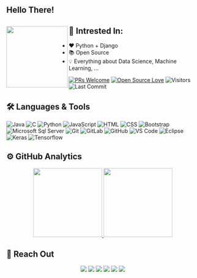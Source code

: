 ## Hello There!

## 👀 Intrested In: <a href="https://github.com/sponsors/M0nica"><img align="left" width="160" height="160" src="https://media.giphy.com/media/du3J3cXyzhj75IOgvA/giphy.gif"></a>
- ❤ Python + Django
- 📚 Open Source
- 💡 Everything about Data Science, Machine Learning, ...


[![PRs Welcome](https://img.shields.io/badge/PRs-welcome-blue.svg?style=flat&logo=github)](https://github.com/keivanipchihagh)
[![Open Source Love](https://img.shields.io/badge/Open%20Source-%E2%99%A1-blue)](https://github.com/keivanipchihagh)
<img alt="Visitors" src="https://komarev.com/ghpvc/?username=keivanipchihagh&style=flat&labelColor=black&logo=github&label=PROFILE+VIEWS&color=blue"/>
<img alt="Last Commit" src="https://img.shields.io/github/last-commit/keivanipchihagh/keivanipchihagh?logo=markdown&label=LAST+UPDATE&color=blue&style=flat">

## 🛠️ Languages & Tools
![Java](http://img.shields.io/badge/-Java-5B4638?style=flat-square&logo=java&logoColor=ffffff)
![C](http://img.shields.io/badge/-C-A8B9CC?style=flat-square&logo=c&logoColor=ffffff)
![Python](http://img.shields.io/badge/-Python-3776AB?style=flat-square&logo=python&logoColor=ffffff)
![JavaScript](https://img.shields.io/badge/-JavaScript-%23F7DF1C?style=flat-square&logo=javascript&logoColor=000000&labelColor=%23F7DF1C&color=%23FFCE5A)
![HTML](https://img.shields.io/badge/-HTML5-%23E44D27?style=flat-square&logo=html5&logoColor=ffffff)
![CSS](https://img.shields.io/badge/-CSS3-%231572B6?style=flat-square&logo=css3)
![Bootstrap](https://img.shields.io/badge/-Bootstrap-563D7C?style=flat-square&logo=Bootstrap)
![Microsoft Sql Server](https://img.shields.io/badge/-Sql%20Server-CC2927?style=flat-square&logo=microsoft-sql-server&logoColor=ffffff)
![Git](https://img.shields.io/badge/-Git-%23F05032?style=flat-square&logo=git&logoColor=%23ffffff)
![GitLab](https://img.shields.io/badge/-GitLab-FCA121?style=flat-square&logo=gitlab)
![GitHub](https://img.shields.io/badge/-GitHub-181717?style=flat-square&logo=github)
![VS Code](http://img.shields.io/badge/-VS%20Code-007ACC?style=flat-square&logo=visual-studio-code&logoColor=ffffff)
![Eclipse](http://img.shields.io/badge/-Eclipse-2C2255?style=flat-square&logo=eclipse&logoColor=ffffff)
![Keras](https://img.shields.io/badge/-Keras-%23F05032?style=flat-square&logo=keras&logoColor=ffffff)
![Tensorflow](https://img.shields.io/badge/-Tensorflow-181717?style=flat-square&logo=tensorflow&logoColor=ffffff)


## ⚙️ GitHub Analytics
<p align="center">
  <a href="https://github.com/AVS1508">
    <img height="180em" src="https://github-readme-stats.vercel.app/api?username=keivanipchihagh&theme=algolia&show_icons=true&layout=compact" />
    <img height="180em" src="https://github-readme-stats-eight-theta.vercel.app/api/top-langs/?username=keivanipchihagh&layout=compact&langs_count=8&theme=algolia" />
  </a>
</p>


## 🤝 Reach Out
<p id="socialIcons" align="center">
    <a href="https://www.linkedin.com/in/keivan-ipchi-hagh-47798690/" alt="LinkedIn">
        <img src="https://img.shields.io/badge/-LinkedIn-blue?style=flat-square&logo=linkedin" /></a>
    <a href="https://www.hackerrank.com/Keivan_Ipchi" alt="HackerRank">
        <img src="https://img.shields.io/badge/-HackerRank-3a424f?style=flat-square&logo=hackerrank" /></a>
    <a href="https://stackoverflow.com/users/14733503/keivan-ipchi" alt="StackOverflow">
        <img src="https://img.shields.io/badge/-StackOverflow-FE7A16?style=flat-square&logo=stack-overflow&logoColor=white" /></a>
    <a href="https://www.instagram.com/k1_ipchi/" alt="Instagram">
        <img src="https://img.shields.io/badge/-Instagram-E4405F?style=flat-square&logo=instagram&logoColor=white" /></a>
    <a href="https://twitter.com/KeivanIpchi" alt="Twitter">
        <img src="https://img.shields.io/badge/-twitter-blue?style=flat-square&logo=twitter&logoColor=white" /></a>
    <a href="https://gitlab.com/keivanipchihagh" alt="Gitlab">
        <img src="https://img.shields.io/badge/-gitlab-yellow?style=flat-square&logo=Gitlab&logoColor=white" /></a>
</p>
